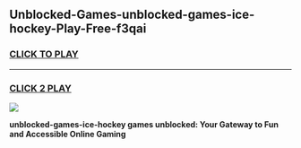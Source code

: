
## Unblocked-Games-unblocked-games-ice-hockey-Play-Free-f3qai
<h3>
<a href="https://premium76.site?title=unblocked-games-ice-hockey&ref=20A">CLICK TO PLAY</a></h3>
<hr>

<h3>
<a href="https://premium76.site?title=unblocked-games-ice-hockey&ref=20A">CLICK 2 PLAY</a>
  
</h3>

<a href="https://premium76.site?title=unblocked-games-ice-hockey&ref=20A"><img src="https://clearcache.store/games.png"></a>


**unblocked-games-ice-hockey games unblocked: Your Gateway to Fun and Accessible Online Gaming**
